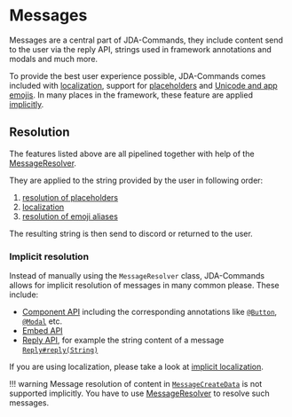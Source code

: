 # Messages
Messages are a central part of JDA-Commands, they include content send to the user via the reply API,
strings used in framework annotations and modals and much more.

To provide the best user experience possible, JDA-Commands comes included with [localization](localization.md),
support for [placeholders](placeholder.md) and [Unicode and app emojis](emojis.md). In many places in the framework,
these feature are applied [implicitly](#implicit-resolution).

## Resolution
The features listed above are all pipelined together with help of the [MessageResolver](https://kaktushose.github.io/jda-commands/javadocs/4/io.github.kaktushose.jda.commands.core/com/github/kaktushose/jda/commands/message/MessageResolver.html).

They are applied to the string provided by the user in following order:

1. [resolution of placeholders](placeholder.md)
2. [localization](localization.md)
3. [resolution of emoji aliases](emojis.md)

The resulting string is then send to discord or returned to the user.

### Implicit resolution
Instead of manually using the `MessageResolver` class, JDA-Commands allows for implicit resolution
of messages in many common please. These include:

- [Component API](../interactions/components.md) including the corresponding annotations like [`@Button`](https://kaktushose.github.io/jda-commands/javadocs/4/io.github.kaktushose.jda.commands.core/com/github/kaktushose/jda/commands/annotations/interactions/Button.html),
  [`@Modal`](https://kaktushose.github.io/jda-commands/javadocs/4/io.github.kaktushose.jda.commands.core/com/github/kaktushose/jda/commands/annotations/interactions/Modal.html) etc.
- [Embed API](../misc/embeds.md) 
- [Reply API](../interactions/reply.md), for example the string content of a message [`Reply#reply(String)`](https://kaktushose.github.io/jda-commands/javadocs/4/io.github.kaktushose.jda.commands.core/com/github/kaktushose/jda/commands/dispatching/reply/Reply.html#reply(java.lang.String))

If you are using localization, please take a look at [implicit localization](localization.md#implicit-localization).

!!! warning
    Message resolution of content in [`MessageCreateData`](https://docs.jda.wiki/net/dv8tion/jda/api/utils/messages/MessageCreateData.html) is not supported implicitly.
    You have to use [MessageResolver](https://kaktushose.github.io/jda-commands/javadocs/4/io.github.kaktushose.jda.commands.core/com/github/kaktushose/jda/commands/message/MessageResolver.html)
    to resolve such messages.

